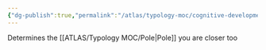 ```yaml
---
{"dg-publish":true,"permalink":"/atlas/typology-moc/cognitive-development/"}
---
```



Determines the [[ATLAS/Typology MOC/Pole\|Pole]] you are closer too